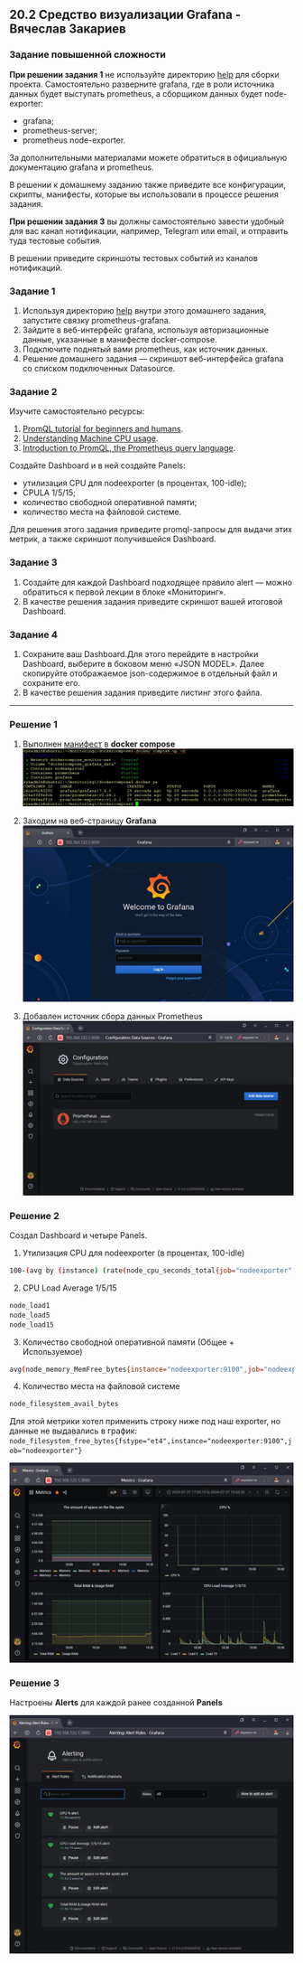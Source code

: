 ## 20.2 Средство визуализации Grafana - Вячеслав Закариев

### Задание повышенной сложности

**При решении задания 1** не используйте директорию [help](https://github.com/netology-code/mnt-homeworks/tree/MNT-video/10-monitoring-03-grafana/help) для сборки проекта. Самостоятельно разверните grafana, где в роли источника данных будет выступать prometheus, а сборщиком данных будет node-exporter:

- grafana;
- prometheus-server;
- prometheus node-exporter.

За дополнительными материалами можете обратиться в официальную документацию grafana и prometheus.

В решении к домашнему заданию также приведите все конфигурации, скрипты, манифесты, которые вы 
использовали в процессе решения задания.

**При решении задания 3** вы должны самостоятельно завести удобный для вас канал нотификации, например, Telegram или email, и отправить туда тестовые события.

В решении приведите скриншоты тестовых событий из каналов нотификаций.

### Задание 1

1. Используя директорию [help](https://github.com/netology-code/mnt-homeworks/tree/MNT-video/10-monitoring-03-grafana/help) внутри этого домашнего задания, запустите связку prometheus-grafana.
1. Зайдите в веб-интерфейс grafana, используя авторизационные данные, указанные в манифесте docker-compose.
1. Подключите поднятый вами prometheus, как источник данных.
1. Решение домашнего задания — скриншот веб-интерфейса grafana со списком подключенных Datasource.

### Задание 2

Изучите самостоятельно ресурсы:

1. [PromQL tutorial for beginners and humans](https://valyala.medium.com/promql-tutorial-for-beginners-9ab455142085).
1. [Understanding Machine CPU usage](https://www.robustperception.io/understanding-machine-cpu-usage).
1. [Introduction to PromQL, the Prometheus query language](https://grafana.com/blog/2020/02/04/introduction-to-promql-the-prometheus-query-language/).

Создайте Dashboard и в ней создайте Panels:

- утилизация CPU для nodeexporter (в процентах, 100-idle);
- CPULA 1/5/15;
- количество свободной оперативной памяти;
- количество места на файловой системе.

Для решения этого задания приведите promql-запросы для выдачи этих метрик, а также скриншот получившейся Dashboard.

### Задание 3

1. Создайте для каждой Dashboard подходящее правило alert — можно обратиться к первой лекции в блоке «Мониторинг».
1. В качестве решения задания приведите скриншот вашей итоговой Dashboard.

### Задание 4

1. Сохраните ваш Dashboard.Для этого перейдите в настройки Dashboard, выберите в боковом меню «JSON MODEL». Далее скопируйте отображаемое json-содержимое в отдельный файл и сохраните его.
1. В качестве решения задания приведите листинг этого файла.

---

### Решение 1

1. Выполнен [манифест](https://github.com/SlavaZakariev/netology/blob/main/monitoring-devops/20.2_grafana/yaml/docker-compose.yml) в **docker compose**
![docker](https://github.com/SlavaZakariev/netology/blob/d4f1b2e9190862673ad3ad33ed007cc0acd56978/monitoring-devops/20.2_grafana/resources/monit2_1.1.jpg)

2. Заходим на веб-страницу **Grafana**
![grafana](https://github.com/SlavaZakariev/netology/blob/d4f1b2e9190862673ad3ad33ed007cc0acd56978/monitoring-devops/20.2_grafana/resources/monit2_1.2.jpg)

3. Добавлен источник сбора данных Prometheus
![prometheus](https://github.com/SlavaZakariev/netology/blob/d4f1b2e9190862673ad3ad33ed007cc0acd56978/monitoring-devops/20.2_grafana/resources/monit2_1.3.jpg)

### Решение 2

Создал Dashboard и четыре Panels.

1. Утилизация CPU для nodeexporter (в процентах, 100-idle)
```bash
100-(avg by (instance) (rate(node_cpu_seconds_total{job="nodeexporter",mode="idle"}[1m]))*100)
```
2. CPU Load Average 1/5/15
```bash
node_load1
node_load5
node_load15
```
3. Количество свободной оперативной памяти (Общее + Используемое)
```bash
avg(node_memory_MemFree_bytes{instance="nodeexporter:9100",job="nodeexporter"})
```
4. Количество места на файловой системе
```bash
node_filesystem_avail_bytes
```

Для этой метрики хотел применить строку ниже под наш exporter, но данные не выдавались в график:
`node_filesystem_free_bytes{fstype="et4",instance="nodeexporter:9100",job="nodeexporter"}`

![finish](https://github.com/SlavaZakariev/netology/blob/5ef2c1118662fb6e22f6deef6eb33cf2a40c7c3e/monitoring-devops/20.2_grafana/resources/monit2_1.4.jpg)

### Решение 3

Настроены **Alerts** для каждой ранее созданной **Panels**

![alert](https://github.com/SlavaZakariev/netology/blob/95f7745678fd2bb7165ad40b79df11bbf99c0350/monitoring-devops/20.2_grafana/resources/monit2_1.5.jpg)
